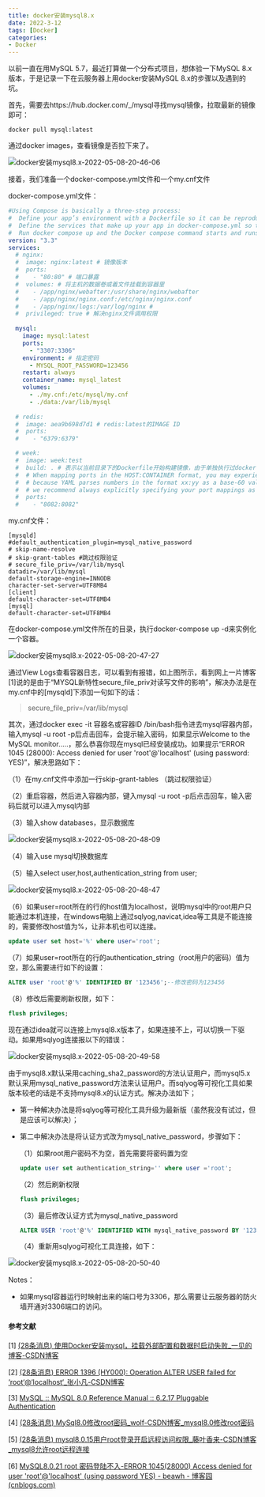```yaml
---
title: docker安装mysql8.x
date: 2022-3-12
tags: [Docker]
categories: 
- Docker
---
```


​以前一直在用MySQL 5.7，最近打算做一个分布式项目，想体验一下MySQL 8.x版本，于是记录一下在云服务器上用docker安装MySQL 8.x的步骤以及遇到的坑。

首先，需要去https://hub.docker.com/_/mysql寻找mysql镜像，拉取最新的镜像即可：

```docker
docker pull mysql:latest
```

通过docker images，查看镜像是否拉下来了。

![docker安装mysql8.x-2022-05-08-20-46-06](https://images-1309978559.cos.ap-chengdu.myqcloud.com/blogimages/docker安装mysql8.x-2022-05-08-20-46-06.png)

接着，我们准备一个docker-compose.yml文件和一个my.cnf文件

docker-compose.yml文件：

```docker-compose.yml
#Using Compose is basically a three-step process:
#  Define your app’s environment with a Dockerfile so it can be reproduced anywhere.
#  Define the services that make up your app in docker-compose.yml so they can be run together in an isolated environment.
#  Run docker compose up and the Docker compose command starts and runs your entire app. You can alternatively run docker-compose up using the docker-compose binary.
version: "3.3"
services:
  # nginx:
  #  image: nginx:latest # 镜像版本
  #  ports:
  #    - "80:80" # 端口暴露
  #  volumes: # 将主机的数据卷或着文件挂载到容器里
  #    - /app/nginx/webafter:/usr/share/nginx/webafter
  #    - /app/nginx/nginx.conf:/etc/nginx/nginx.conf
  #    - /app/nginx/logs:/var/log/nginx # 
  #  privileged: true # 解决nginx文件调用权限
  
  mysql:
    image: mysql:latest
    ports:
      - "3307:3306" 
    environment: # 指定密码
      - MYSQL_ROOT_PASSWORD=123456
    restart: always
    container_name: mysql_latest
    volumes:
      - ./my.cnf:/etc/mysql/my.cnf
      - ./data:/var/lib/mysql
      
  # redis:
  #  image: aea9b698d7d1 # redis:latest的IMAGE ID
  #  ports: 
  #    - "6379:6379"

  # week:
  #  image: week:test
  #  build: . # 表示以当前目录下的Dockerfile开始构建镜像，由于单独执行过docker build -t week:v1 . 因此不用在这里使用build指令
  #  # When mapping ports in the HOST:CONTAINER format, you may experience erroneous results when using a container port lower than 60,
  #  # because YAML parses numbers in the format xx:yy as a base-60 value. For this reason,
  #  # we recommend always explicitly specifying your port mappings as strings.
  #  ports:
  #    - "8082:8082"
```

my.cnf文件：

```mysql
[mysqld]
#default_authentication_plugin=mysql_native_password
# skip-name-resolve
# skip-grant-tables #跳过权限验证 
# secure_file_priv=/var/lib/mysql
datadir=/var/lib/mysql
default-storage-engine=INNODB
character-set-server=UTF8MB4
[client]
default-character-set=UTF8MB4
[mysql]
default-character-set=UTF8MB4
```

​​在docker-compose.yml文件所在的目录，执行docker-compose up -d来实例化一个容器。

![docker安装mysql8.x-2022-05-08-20-47-27](https://images-1309978559.cos.ap-chengdu.myqcloud.com/blogimages/docker安装mysql8.x-2022-05-08-20-47-27.png)

通过View Logs查看容器日志，可以看到有报错，如上图所示，看到网上一片博客[1]说的是由于“MYSQL新特性secure_file_priv对读写文件的影响”，解决办法是在my.cnf中的[mysqld]下添加一句如下的话：

>  secure_file_priv=/var/lib/mysql

其次，通过docker exec -it 容器名或容器ID /bin/bash指令进去mysql容器内部，输入mysql -u root -p后点击回车，会提示输入密码，如果显示Welcome to the MySQL monitor.....，那么恭喜你现在mysql已经安装成功。如果提示“ERROR 1045 (28000): Access denied for user 'root'@'localhost' (using password: YES)”，解决思路如下：

（1）在my.cnf文件中添加一行skip-grant-tables （跳过权限验证）

（2）重启容器，然后进入容器内部，键入mysql -u root -p后点击回车，输入密码后就可以进入mysql内部

（3）输入show databases，显示数据库

![docker安装mysql8.x-2022-05-08-20-48-09](https://images-1309978559.cos.ap-chengdu.myqcloud.com/blogimages/docker安装mysql8.x-2022-05-08-20-48-09.png)

（4）输入use mysql切换数据库

（5）输入select user,host,authentication_string from user;

![docker安装mysql8.x-2022-05-08-20-48-47](https://images-1309978559.cos.ap-chengdu.myqcloud.com/blogimages/docker安装mysql8.x-2022-05-08-20-48-47.png)

（6）如果user=root所在的行的host值为localhost，说明mysql中的root用户只能通过本机连接，在windows电脑上通过sqlyog,navicat,idea等工具是不能连接的，需要修改host值为%，让非本机也可以连接。

```sql
update user set host='%' where user='root';
```

（7）如果user=root所在的行的authentication_string（root用户的密码）值为空，那么需要进行如下的设置：

```sql
ALTER user 'root'@'%' IDENTIFIED BY '123456';--修改密码为123456
```

（8）修改后需要刷新权限，如下：

```sql
flush privileges;
```

现在通过idea就可以连接上mysql8.x版本了，如果连接不上，可以切换一下驱动。如果用sqlyog连接报以下的错误：

![docker安装mysql8.x-2022-05-08-20-49-58](https://images-1309978559.cos.ap-chengdu.myqcloud.com/blogimages/docker安装mysql8.x-2022-05-08-20-49-58.png)

由于mysql8.x默认采用caching_sha2_password的方法认证用户，而mysql5.x默认采用mysql_native_password方法来认证用户。而sqlyog等可视化工具如果版本较老的话是不支持mysql8.x的认证方式。解决办法如下；

- 第一种解决办法是将sqlyog等可视化工具升级为最新版（虽然我没有试过，但是应该可以解决）；

- 第二中解决办法是将认证方式改为mysql_native_password，步骤如下：

  （1）如果root用户密码不为空，首先需要将密码置为空

  ```sql
  update user set authentication_string='' where user ='root';
  ```

  （2）然后刷新权限

  ```sql
  flush privileges;
  ```

  （3）最后修改认证方式为mysql_native_password

  ```sql
  ALTER USER 'root'@'%' IDENTIFIED WITH mysql_native_password BY '123456';
  ```

  （4）重新用sqlyog可视化工具连接，如下：

![docker安装mysql8.x-2022-05-08-20-50-40](https://images-1309978559.cos.ap-chengdu.myqcloud.com/blogimages/docker安装mysql8.x-2022-05-08-20-50-40.png)

Notes：

- 如果mysql容器运行时映射出来的端口号为3306，那么需要让云服务器的防火墙开通对3306端口的访问。

#### 参考文献

[1] [(28条消息) 使用Docker安装mysql，挂载外部配置和数据时启动失败_一见的博客-CSDN博客](https://blog.csdn.net/qq_40604437/article/details/106680762)

[2] [(28条消息) ERROR 1396 (HY000): Operation ALTER USER failed for ‘root‘@‘localhost‘_张小凡-CSDN博客](https://blog.csdn.net/q258523454/article/details/84555847)

[3] [MySQL :: MySQL 8.0 Reference Manual :: 6.2.17 Pluggable Authentication](https://dev.mysql.com/doc/refman/8.0/en/pluggable-authentication.html#pluggable-authentication-compatibility)

[4] [(28条消息) MySql8.0修改root密码_wolf-CSDN博客_mysql8.0修改root密码](https://blog.csdn.net/wolf131721/article/details/93004013)

[5] [(28条消息) mysql8.0.15用户root登录开启远程访问权限_藤叶香来-CSDN博客_mysql8允许root远程连接](https://blog.csdn.net/liliuqing/article/details/88723409)

[6] [MySQL8.0.21 root 密码登陆不入-ERROR 1045(28000) Access denied for user 'root'@'localhost' (using password YES) - beawh - 博客园 (cnblogs.com)](https://www.cnblogs.com/vzhangxk/p/13357892.html)

